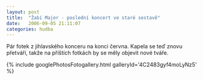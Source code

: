 ```yaml
---
layout: post
title:  "Žabí Majer - poslední koncert ve staré sestavě"
date:   2006-09-05 21:11:07
categories: hudba
---
```


Pár fotek z jihlavského konceru na konci června. Kapela se teď znovu přetváří, takže na příštích fotkách by se měly objevit nové tváře.

{% include googlePhotosFotogallery.html galleryId='4C2483gyf4moLyNz5' %}
